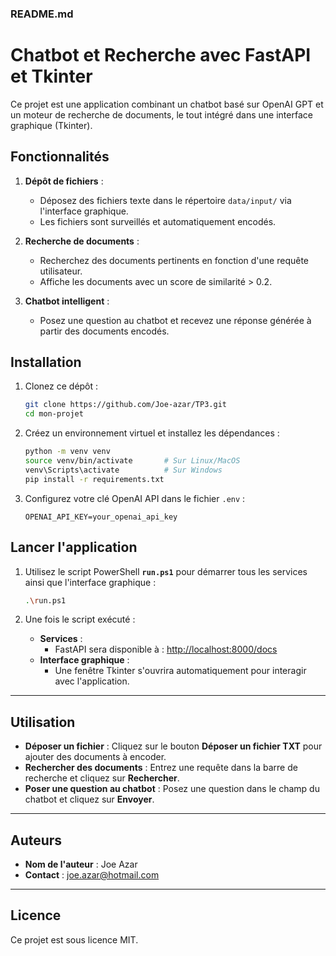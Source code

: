 ### **README.md**

# Chatbot et Recherche avec FastAPI et Tkinter

Ce projet est une application combinant un chatbot basé sur OpenAI GPT et un moteur de recherche de documents, le tout intégré dans une interface graphique (Tkinter).

## **Fonctionnalités**
1. **Dépôt de fichiers** :
   - Déposez des fichiers texte dans le répertoire `data/input/` via l'interface graphique.
   - Les fichiers sont surveillés et automatiquement encodés.

2. **Recherche de documents** :
   - Recherchez des documents pertinents en fonction d'une requête utilisateur.
   - Affiche les documents avec un score de similarité > 0.2.

3. **Chatbot intelligent** :
   - Posez une question au chatbot et recevez une réponse générée à partir des documents encodés.

## **Installation**
1. Clonez ce dépôt :
   ```bash
   git clone https://github.com/Joe-azar/TP3.git
   cd mon-projet
   ```

2. Créez un environnement virtuel et installez les dépendances :
   ```bash
   python -m venv venv
   source venv/bin/activate       # Sur Linux/MacOS
   venv\Scripts\activate          # Sur Windows
   pip install -r requirements.txt
   ```

3. Configurez votre clé OpenAI API dans le fichier `.env` :
   ```env
   OPENAI_API_KEY=your_openai_api_key
   ```

## **Lancer l'application**
1. Utilisez le script PowerShell **`run.ps1`** pour démarrer tous les services ainsi que l'interface graphique :
   ```bash
   .\run.ps1
   ```

2. Une fois le script exécuté :
   - **Services** :
     - FastAPI sera disponible à : [http://localhost:8000/docs](http://localhost:8000/docs)
   - **Interface graphique** :
     - Une fenêtre Tkinter s'ouvrira automatiquement pour interagir avec l'application.

---

## **Utilisation**
- **Déposer un fichier** : Cliquez sur le bouton **Déposer un fichier TXT** pour ajouter des documents à encoder.
- **Rechercher des documents** : Entrez une requête dans la barre de recherche et cliquez sur **Rechercher**.
- **Poser une question au chatbot** : Posez une question dans le champ du chatbot et cliquez sur **Envoyer**.

---

## **Auteurs**
- **Nom de l'auteur** : Joe Azar
- **Contact** : joe.azar@hotmail.com

---

## **Licence**
Ce projet est sous licence MIT.
```
